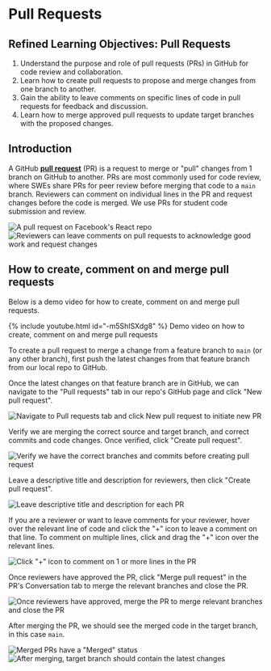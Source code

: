 # Pull Requests

## **Refined Learning Objectives: Pull Requests**

1. Understand the purpose and role of pull requests (PRs) in GitHub for code review and collaboration.  
2. Learn how to create pull requests to propose and merge changes from one branch to another.  
3. Gain the ability to leave comments on specific lines of code in pull requests for feedback and discussion.  
4. Learn how to merge approved pull requests to update target branches with the proposed changes.  


## Introduction

A GitHub <a href="https://docs.github.com/en/free-pro-team@latest/github/collaborating-with-issues-and-pull-requests/about-pull-requests" target="_blank">**pull request**</a> (PR) is a request to merge or "pull" changes from 1 branch on GitHub to another. PRs are most commonly used for code review, where SWEs share PRs for peer review before merging that code to a `main` branch. Reviewers can comment on individual lines in the PR and request changes before the code is merged. We use PRs for student code submission and review.

![A pull request on Facebook's React repo](<../.gitbook/assets/0.3.1 - Pull Requests - 2 - Sample PR.png>) ![Reviewers can leave comments on pull requests to acknowledge good work and request changes](<../.gitbook/assets/0.3.1 - Pull Requests - 2 - Sample PR Comment.png>)

## How to create, comment on and merge pull requests

Below is a demo video for how to create, comment on and merge pull requests.

{% include youtube.html id="-m5ShISXdg8" %}
Demo video on how to create, comment on and merge pull requests

To create a pull request to merge a change from a feature branch to `main` (or any other branch), first push the latest changes from that feature branch from our local repo to GitHub.

Once the latest changes on that feature branch are in GitHub, we can navigate to the "Pull requests" tab in our repo's GitHub page and click "New pull request".

![Navigate to Pull requests tab and click New pull request to initiate new PR](<../.gitbook/assets/0.3.1 - Pull Requests - 1 - New PR.png>)

Verify we are merging the correct source and target branch, and correct commits and code changes. Once verified, click "Create pull request".

![Verify we have the correct branches and commits before creating pull request](<../.gitbook/assets/0.3.1 - Pull Requests - 1 - New PR 2.png>)

Leave a descriptive title and description for reviewers, then click "Create pull request".

![Leave descriptive title and description for each PR](<../.gitbook/assets/0.3.1 - Pull Requests - 1 - New PR 3.png>)

If you are a reviewer or want to leave comments for your reviewer, hover over the relevant line of code and click the "+" icon to leave a comment on that line. To comment on multiple lines, click and drag the "+" icon over the relevant lines.

![Click "+" icon to comment on 1 or more lines in the PR](<../.gitbook/assets/0.3.1 - Pull Requests - 1 - New PR 4.png>)

Once reviewers have approved the PR, click "Merge pull request" in the PR's Conversation tab to merge the relevant branches and close the PR.

![Once reviewers have approved, merge the PR to merge relevant branches and close the PR](<../.gitbook/assets/0.3.1 - Pull Requests - 1 - New PR 5.png>)

After merging the PR, we should see the merged code in the target branch, in this case `main`.

![Merged PRs have a "Merged" status](<../.gitbook/assets/0.3.1 - Pull Requests - 1 - New PR 6.png>) ![After merging, target branch should contain the latest changes](<../.gitbook/assets/0.3.1 - Pull Requests - 1 - New PR 7.png>)
